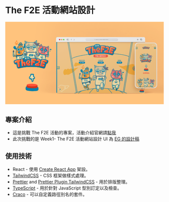 # The F2E 活動網站設計

![UI預覽](/public/cover.png)

## 專案介紹

- 這是挑戰 The F2E 活動的專案，活動介紹官網請[點我](https://2022.thef2e.com/)
- 此次挑戰的是 Week1- The F2E 活動網站設計 UI 為 [EG 的設計稿](https://2022.thef2e.com/users/12061549261454740203)

## 使用技術

- React - 使用 [Create React App](https://create-react-app.dev/) 架設。
- [TailwindCSS](https://tailwindcss.com/) - CSS 框架做樣式處理。
- [Prettier](https://prettier.io/) and [Prettier Plugin TailwindCSS](https://github.com/tailwindlabs/prettier-plugin-tailwindcss) - 用於排版整理。
- [TypeScript](https://www.typescriptlang.org/) - 用於針對 JavaScript 型別訂定以及檢查。
- [Craco](https://github.com/dilanx/craco) - 可以自定義路徑別名的套件。
